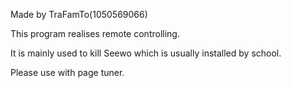 Made by TraFamTo(1050569066)

This program realises remote controlling.

It is mainly used to kill Seewo which is usually installed by school.

Please use with page tuner.
